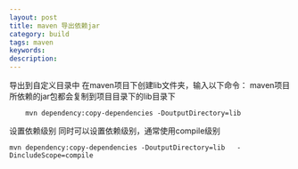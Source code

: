 ```yaml
---
layout: post
title: maven 导出依赖jar
category: build
tags: maven
keywords: 
description: 
---
```

导出到自定义目录中
在maven项目下创建lib文件夹，输入以下命令：
maven项目所依赖的jar包都会复制到项目目录下的lib目录下

```
	mvn dependency:copy-dependencies -DoutputDirectory=lib
```

设置依赖级别
同时可以设置依赖级别，通常使用compile级别

```
mvn dependency:copy-dependencies -DoutputDirectory=lib   -DincludeScope=compile
```
